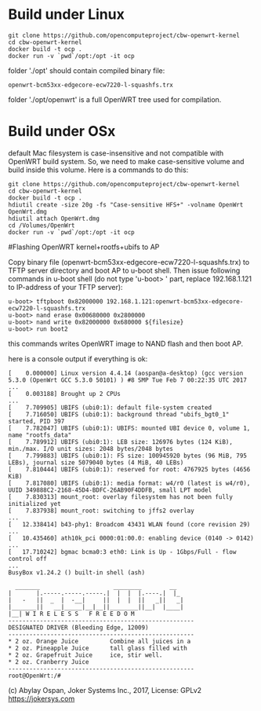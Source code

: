 # Build under Linux
```
git clone https://github.com/opencomputeproject/cbw-openwrt-kernel
cd cbw-openwrt-kernel
docker build -t ocp .
docker run -v `pwd`/opt:/opt -it ocp
```

folder './opt' should contain compiled binary file:
```
openwrt-bcm53xx-edgecore-ecw7220-l-squashfs.trx
```

folder './opt/openwrt' is a full OpenWRT tree used for compilation.

# Build under OSx

default Mac filesystem is case-insensitive and not compatible with OpenWRT build system.
So, we need to make case-sensitive volume and build inside this volume. Here is a commands
to do this:

```
git clone https://github.com/opencomputeproject/cbw-openwrt-kernel
cd cbw-openwrt-kernel
docker build -t ocp .
hdiutil create -size 20g -fs "Case-sensitive HFS+" -volname OpenWrt OpenWrt.dmg
hdiutil attach OpenWrt.dmg
cd /Volumes/OpenWrt
docker run -v `pwd`/opt:/opt -it ocp
```

#Flashing OpenWRT kernel+rootfs+ubifs to AP

Copy binary file (openwrt-bcm53xx-edgecore-ecw7220-l-squashfs.trx) to TFTP server directory and boot AP to u-boot shell.
Then issue following commands in u-boot shell (do not type 'u-boot> ' part, replace 192.168.1.121 to IP-address of your TFTP server):

```
u-boot> tftpboot 0x82000000 192.168.1.121:openwrt-bcm53xx-edgecore-ecw7220-l-squashfs.trx
u-boot> nand erase 0x00680000 0x2800000
u-boot> nand write 0x82000000 0x680000 ${filesize}
u-boot> run boot2
```
this commands writes OpenWRT image to NAND flash and then boot AP.

here is a console output if everything is ok:
```
[    0.000000] Linux version 4.4.14 (aospan@a-desktop) (gcc version 5.3.0 (OpenWrt GCC 5.3.0 50101) ) #8 SMP Tue Feb 7 00:22:35 UTC 2017
...
[    0.003188] Brought up 2 CPUs
...
[    7.709905] UBIFS (ubi0:1): default file-system created
[    7.716050] UBIFS (ubi0:1): background thread "ubifs_bgt0_1" started, PID 397
[    7.782047] UBIFS (ubi0:1): UBIFS: mounted UBI device 0, volume 1, name "rootfs_data"
[    7.789912] UBIFS (ubi0:1): LEB size: 126976 bytes (124 KiB), min./max. I/O unit sizes: 2048 bytes/2048 bytes
[    7.799883] UBIFS (ubi0:1): FS size: 100945920 bytes (96 MiB, 795 LEBs), journal size 5079040 bytes (4 MiB, 40 LEBs)
[    7.810444] UBIFS (ubi0:1): reserved for root: 4767925 bytes (4656 KiB)
[    7.817080] UBIFS (ubi0:1): media format: w4/r0 (latest is w4/r0), UUID 349888C2-2168-45D4-BDFC-26AB90F4DDFB, small LPT model
[    7.830313] mount_root: overlay filesystem has not been fully initialized yet
[    7.837938] mount_root: switching to jffs2 overlay
...
[   12.338414] b43-phy1: Broadcom 43431 WLAN found (core revision 29)
...
[   10.435460] ath10k_pci 0000:01:00.0: enabling device (0140 -> 0142)
...
[   17.710242] bgmac bcma0:3 eth0: Link is Up - 1Gbps/Full - flow control off
...
BusyBox v1.24.2 () built-in shell (ash)

  _______                     ________        __
|       |.-----.-----.-----.|  |  |  |.----.|  |_
|   -   ||  _  |  -__|     ||  |  |  ||   _||   _|
|_______||   __|_____|__|__||________||__|  |____|
|__| W I R E L E S S   F R E E D O M
-----------------------------------------------------
DESIGNATED DRIVER (Bleeding Edge, 12009)
-----------------------------------------------------
* 2 oz. Orange Juice         Combine all juices in a
* 2 oz. Pineapple Juice      tall glass filled with
* 2 oz. Grapefruit Juice     ice, stir well.
* 2 oz. Cranberry Juice
-----------------------------------------------------
root@OpenWrt:/#
```

(c) Abylay Ospan, Joker Systems Inc., 2017, License: GPLv2
https://jokersys.com

